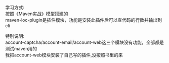 学习方式:  
按照《Maven实战》模型搭建的  
maven-loc-plugin是插件模块，功能是安装此插件后可以查代码的行数并输出到cli  

特别说明:  
account-captcha/account-email/account-web这三个模块没有功能，全部都是测试maven用的   
我把account-web模块安装了自己写的插件,没按照书里的来  